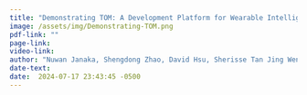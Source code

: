 ```yaml
---
title: "Demonstrating TOM: A Development Platform for Wearable Intelligent Assistants in Daily Activities"
image: /assets/img/Demonstrating-TOM.png
pdf-link: ""
page-link:
video-link:
author: "Nuwan Janaka, Shengdong Zhao, David Hsu, Sherisse Tan Jing Wen, Chun-Keat Koh"
date-text:
date:  2024-07-17 23:43:45 -0500
---
```





